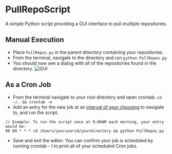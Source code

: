 # PullRepoScript
A simple Python script providing a GUI interface to pull multiple repositories.

## Manual Execution
* Place `PullRepos.py` in the parent directory containing your repositories.
* From the terminal, navigate to the directory and run `python PullRepos.py`
* You should now see a dialog with all of the repositories found in the directory.
![GUI](https://www.upnad.am/images/gui_make.png)

## As a Cron Job
* From the terminal navigate to your root directory and open crontab: `cd ~/. && crontab -e`
* Add an entry for the new job at an [interval of your choosing](https://opensource.com/article/17/11/how-use-cron-linux) to navigate to, and run the script.
```
// Example: To run the script once at 9:00AM each morning, your entry would be:
00 09 * * * cd /Users/youruserid/yourdirectory && python PullRepos.py
```
* Save and exit the editor. You can confirm your job is scheduled by running crontab - l to print all of your scheduled Cron jobs.
